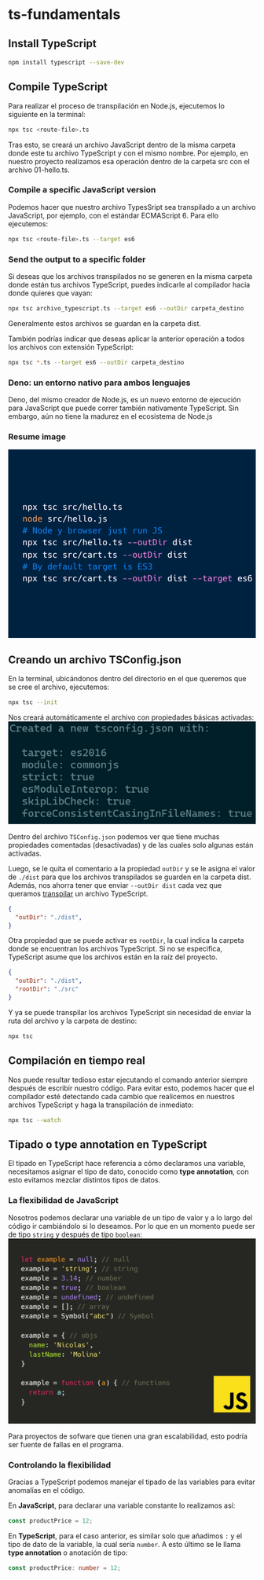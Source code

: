 # ts-fundamentals

## Install TypeScript

```bash
npm install typescript --save-dev
```

## Compile TypeScript

Para realizar el proceso de transpilación en Node.js, ejecutemos lo siguiente en la terminal:

```bash
npx tsc <route-file>.ts
```

Tras esto, se creará un archivo JavaScript dentro de la misma carpeta donde este tu archivo TypeScript y con el mismo nombre. Por ejemplo, en nuestro proyecto realizamos esa operación dentro de la carpeta src con el archivo 01-hello.ts.

### Compile a specific JavaScript version

Podemos hacer que nuestro archivo TypesSript sea transpilado a un archivo JavaScript, por ejemplo, con el estándar ECMAScript 6. Para ello ejecutemos:

```bash
npx tsc <route-file>.ts --target es6
```

### Send the output to a specific folder

Si deseas que los archivos transpilados no se generen en la misma carpeta donde están tus archivos TypeScript, puedes indicarle al compilador hacia donde quieres que vayan:

```bash
npx tsc archivo_typescript.ts --target es6 --outDir carpeta_destino
```

Generalmente estos archivos se guardan en la carpeta dist.

También podrías indicar que deseas aplicar la anterior operación a todos los archivos con extensión TypeScript:

```bash
npx tsc *.ts --target es6 --outDir carpeta_destino
```

### Deno: un entorno nativo para ambos lenguajes

Deno, del mismo creador de Node.js, es un nuevo entorno de ejecución para JavaScript que puede correr también nativamente TypeScript. Sin embargo, aún no tiene la madurez en el ecosistema de Node.js

### Resume image

![Resume](./assets/compile-ts.png)

## Creando un archivo TSConfig.json

En la terminal, ubicándonos dentro del directorio en el que queremos que se cree el archivo, ejecutemos:

```bash
npx tsc --init
```

Nos creará automáticamente el archivo con propiedades básicas activadas:
![Resultado al correr el comando: npx tsc --init](./assets/npx-tsc-init.webp)

Dentro del archivo `TSConfig.json` podemos ver que tiene muchas propiedades comentadas (desactivadas) y de las cuales solo algunas están activadas.

Luego, se le quita el comentario a la propiedad `outDir` y se le asigna el valor de `./dist` para que los archivos transpilados se guarden en la carpeta dist. Además, nos ahorra tener que enviar `--outDir dist` cada vez que queramos [transpilar](#send-the-output-to-a-specific-folder) un archivo TypeScript.

```json
{
  "outDir": "./dist",
}
```

Otra propiedad que se puede activar es `rootDir`, la cual indica la carpeta donde se encuentran los archivos TypeScript. Si no se especifica, TypeScript asume que los archivos están en la raíz del proyecto.

```json
{
  "outDir": "./dist",
  "rootDir": "./src"
}
```

Y ya se puede transpilar los archivos TypeScript sin necesidad de enviar la ruta del archivo y la carpeta de destino:

```bash
npx tsc
```

## Compilación en tiempo real

Nos puede resultar tedioso estar ejecutando el comando anterior siempre después de escribir nuestro código. Para evitar esto, podemos hacer que el compilador esté detectando cada cambio que realicemos en nuestros archivos TypeScript y haga la transpilación de inmediato:

```bash
npx tsc --watch
```

## Tipado o type annotation en TypeScript

El tipado en TypeScript hace referencia a cómo declaramos una variable, necesitamos asignar el tipo de dato, conocido como **type annotation**, con esto evitamos mezclar distintos tipos de datos.

### La flexibilidad de JavaScript

Nosotros podemos declarar una variable de un tipo de valor y a lo largo del código ir cambiándolo si lo deseamos. Por lo que en un momento puede ser de tipo `string` y después de tipo `boolean`:
![Tipado en JavaScript](./assets/tipado-javascript.webp)

Para proyectos de sofware que tienen una gran escalabilidad, esto podría ser fuente de fallas en el programa.

### Controlando la flexibilidad

Gracias a TypeScript podemos manejar el tipado de las variables para evitar anomalías en el código.

En **JavaScript**, para declarar una variable constante lo realizamos así:

```javascript
const productPrice = 12;
```

En **TypeScript**, para el caso anterior, es similar solo que añadimos `:` y el tipo de dato de la variable, la cual sería `number`. A esto último se le llama **type annotation** o anotación de tipo:

```typescript
const productPrice: number = 12;
```
